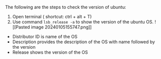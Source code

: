
The following are the steps to check the version of ubuntu:
1. Open terminal ( shortcut: ctrl + alt + T)
2. Use command `lsb_release -a` to show the version of the ubuntu OS.
![[Pasted image 20240105155747.png]]
- Distributor ID is name of the OS
- Description provides the description of the OS with name followed by the version
- Release shows the version of the OS
